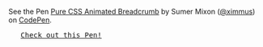 <p data-height="300" data-theme-id="5750" data-slug-hash="FltmI" data-default-tab="css,result" data-user="ximmus" data-embed-version="2" data-pen-title="Pure CSS Animated Breadcrumb" class="codepen">See the Pen <a href="http://codepen.io/ximmus/pen/FltmI/">Pure CSS Animated Breadcrumb</a> by Sumer Mixon (<a href="http://codepen.io/ximmus">@ximmus</a>) on <a href="http://codepen.io">CodePen</a>.</p>
<script async src="https://production-assets.codepen.io/assets/embed/ei.js"></script>

<pre class="codepen" data-height="470" data-type="result" data-href="kjmBd" data-user="andymcfee" data-safe="true"> <code> </code> <a href="http://codepen.io/andymcfee/pen/kjmBd">Check out this Pen!</a> </pre>
<script src="http://codepen.io/assets/embed/ei.js"> </script>

